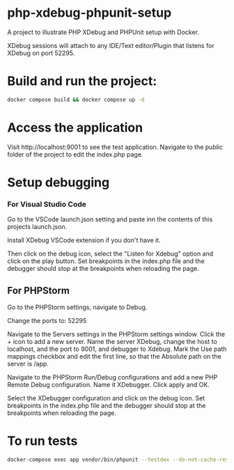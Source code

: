 # php-xdebug-phpunit-setup
A project to illustrate PHP XDebug and PHPUnit setup with Docker.

XDebug sessions will attach to any IDE/Text editor/Plugin that listens for XDebug on port 52295.

# Build and run the project:
```bash
docker compose build && docker compose up -d
```

# Access the application
Visit http://localhost:9001 to see the test application.
Navigate to the public folder of the project to edit the index.php page.

# Setup debugging
### For Visual Studio Code  
Go to the VSCode launch.json setting and paste inn the
contents of this projects launch.json. 

Install XDebug VSCode extension if you don't have it.

Then click on the debug icon, select the "Listen for Xdebug" option and click on the play button.
Set breakpoints in the index.php file and the debugger should stop at the breakpoints when reloading the page.

## For PHPStorm
Go to the PHPStorm settings, navigate to Debug.

Change the ports to: 52295

Navigate to the Servers settings in the PHPStorm settings window. 
Click the + icon to add a new server.
Name the server XDebug, change the host to localhost, and the port to 9001, and debugger to Xdebug.
Mark the Use path mappings checkbox and edit the first line, so that the 
Absolute path on the server is /app. 

Navigate to the PHPStorm Run/Debug configurations and add a new PHP Remote Debug configuration.
Name it XDebugger.
Click apply and OK.

Select the XDebugger configuration and click on the debug icon.
Set breakpoints in the index.php file and the debugger should stop at the breakpoints when reloading the page. 

# To run tests
```bash
docker-compose exec app vendor/bin/phpunit --testdox --do-not-cache-result
```


